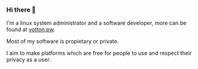 ### Hi there 👋

I'm a linux system administrator and a software developer, more can be found at [votton.pw](https://votton.pw).

Most of my software is propietary or private.

I aim to make platforms which are free for people to use and respect their privacy as a user.
